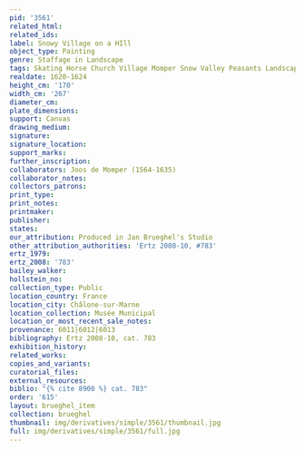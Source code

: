 ```yaml
---
pid: '3561'
related_html: 
related_ids: 
label: Snowy Village on a HIll
object_type: Painting
genre: Staffage in Landscape
tags: Skating Horse Church Village Momper Snow Valley Peasants Landscape Cart
realdate: 1620-1624
height_cm: '170'
width_cm: '267'
diameter_cm: 
plate_dimensions: 
support: Canvas
drawing_medium: 
signature: 
signature_location: 
support_marks: 
further_inscription: 
collaborators: Joos de Momper (1564-1635)
collaborator_notes: 
collectors_patrons: 
print_type: 
print_notes: 
printmaker: 
publisher: 
states: 
our_attribution: Produced in Jan Brueghel's Studio
other_attribution_authorities: 'Ertz 2008-10, #783'
ertz_1979: 
ertz_2008: '783'
bailey_walker: 
hollstein_no: 
collection_type: Public
location_country: France
location_city: Châlone-sur-Marne
location_collection: Musée Municipal
location_or_most_recent_sale_notes: 
provenance: 6011|6012|6013
bibliography: Ertz 2008-10, cat. 783
exhibition_history: 
related_works: 
copies_and_variants: 
curatorial_files: 
external_resources: 
biblio: "{% cite 8900 %} cat. 783"
order: '615'
layout: brueghel_item
collection: brueghel
thumbnail: img/derivatives/simple/3561/thumbnail.jpg
full: img/derivatives/simple/3561/full.jpg
---
```

